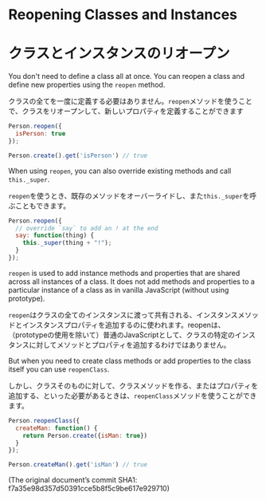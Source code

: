 # Reopening Classes and Instances
# クラスとインスタンスのリオープン

You don't need to define a class all at once. You can reopen a class and
define new properties using the `reopen` method.

クラスの全てを一度に定義する必要はありません。`reopen`メソッドを使うことで、クラスをリオープンして、新しいプロパティを定義することができます

```javascript
Person.reopen({
  isPerson: true
});

Person.create().get('isPerson') // true
```

When using `reopen`, you can also override existing methods and
call `this._super`.

`reopen`を使うとき、既存のメソッドをオーバーライドし、また`this._super`を呼ぶこともできます。

```javascript
Person.reopen({
  // override `say` to add an ! at the end
  say: function(thing) {
    this._super(thing + "!");
  }
});
```

`reopen` is used to add instance methods and properties that are shared across all instances of a class. It does not add
methods and properties to a particular instance of a class as in vanilla JavaScript (without using prototype).

`reopen`はクラスの全てのインスタンスに渡って共有される、インスタンスメソッドとインスタンスプロパティを追加するのに使われます。reopenは、（prototypeの使用を除いて）普通のJavaScriptとして、クラスの特定のインスタンスに対してメソッドとプロパティを追加するわけではありません。

But when you need to create class methods or add properties to the class itself you can use `reopenClass`.

しかし、クラスそのものに対して、クラスメソッドを作る、またはプロパティを追加する、といった必要があるときは、`reopenClass`メソッドを使うことができます。

```javascript
Person.reopenClass({
  createMan: function() {
    return Person.create({isMan: true})
  }
});

Person.createMan().get('isMan') // true
```

(The original document’s commit SHA1: f7a35e98d357d50391cce5b8f5c9be617e929710)